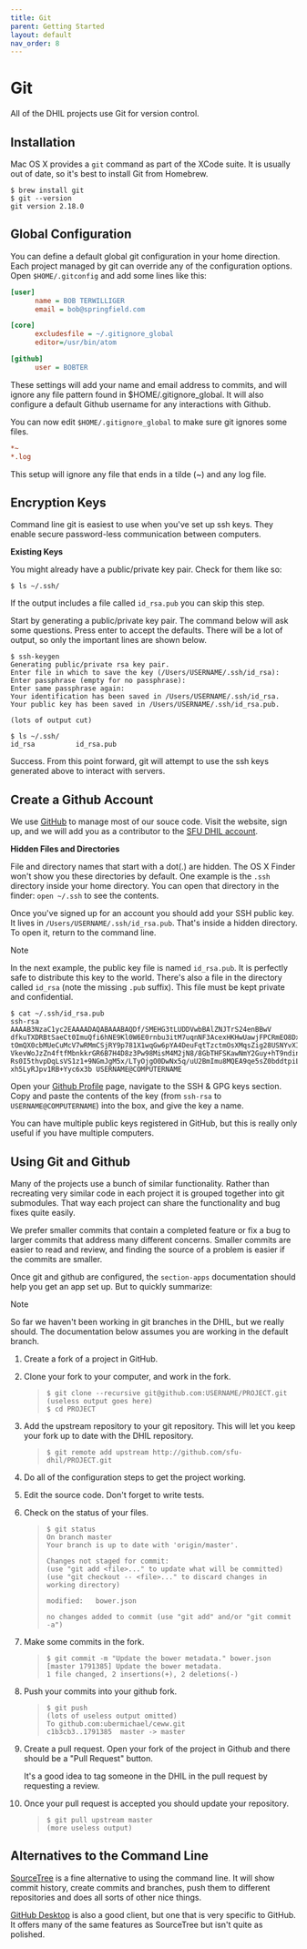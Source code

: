 ```yaml
---
title: Git
parent: Getting Started
layout: default
nav_order: 8
---
```


# Git

All of the DHIL projects use Git for version control.

## Installation

Mac OS X provides a `git` command as part of the XCode suite. It is
usually out of date, so it's best to install Git from Homebrew.

``` console
$ brew install git
$ git --version
git version 2.18.0
```

## Global Configuration

You can define a default global git configuration in your home
direction. Each project managed by git can override any of the
configuration options. Open `$HOME/.gitconfig` and add some lines like
this:

``` ini
[user]
      name = BOB TERWILLIGER
      email = bob@springfield.com

[core]
      excludesfile = ~/.gitignore_global
      editor=/usr/bin/atom

[github]
      user = BOBTER
```

These settings will add your name and email address to commits, and will
ignore any file pattern found in $HOME/.gitignore_global. It will also
configure a default Github username for any interactions with Github.

You can now edit `$HOME/.gitignore_global` to make sure git ignores some
files.

``` ini
*~
*.log
```

This setup will ignore any file that ends in a tilde (\~) and any log
file.

## Encryption Keys

Command line git is easiest to use when you've set up ssh keys. They
enable secure password-less communication between computers.

<div class="sidebar">

**Existing Keys**

You might already have a public/private key pair. Check for them like
so:

    $ ls ~/.ssh/

If the output includes a file called `id_rsa.pub` you can skip this
step.

</div>

Start by generating a public/private key pair. The command below will
ask some questions. Press enter to accept the defaults. There will be a
lot of output, so only the important lines are shown below.

``` console
$ ssh-keygen
Generating public/private rsa key pair.
Enter file in which to save the key (/Users/USERNAME/.ssh/id_rsa):
Enter passphrase (empty for no passphrase):
Enter same passphrase again:
Your identification has been saved in /Users/USERNAME/.ssh/id_rsa.
Your public key has been saved in /Users/USERNAME/.ssh/id_rsa.pub.

(lots of output cut)

$ ls ~/.ssh/
id_rsa          id_rsa.pub
```

Success. From this point forward, git will attempt to use the ssh keys
generated above to interact with servers.

## Create a Github Account

We use [GitHub](https://github.com) to manage most of our souce code.
Visit the website, sign up, and we will add you as a contributor to the
[SFU DHIL account](https://github.com/sfu-dhil).

<div class="sidebar">

**Hidden Files and Directories**

File and directory names that start with a dot(.) are hidden. The OS X
Finder won't show you these directories by default. One example is the
`.ssh` directory inside your home directory. You can open that directory
in the finder: `open ~/.ssh` to see the contents.

</div>

Once you've signed up for an account you should add your SSH public key.
It lives in `/Users/USERNAME/.ssh/id_rsa.pub`. That's inside a hidden
directory. To open it, return to the command line.

<div class="note">

<div class="title">

Note

</div>

In the next example, the public key file is named `id_rsa.pub`. It is
perfectly safe to distribute this key to the world. There's also a file
in the directory called `id_rsa` (note the missing `.pub` suffix). This
file must be kept private and confidential.

</div>

``` console
$ cat ~/.ssh/id_rsa.pub
ssh-rsa AAAAB3NzaC1yc2EAAAADAQABAAABAQDf/SMEHG3tLUDDVwbBAlZNJTrS24enBBwV
dfkuTXDRBtSaeCt0ImuQfi6hNE9Kl0W6E0rnbu3itM7uqnNF3AcexHKHwUawjFPCRmEO8Dx+
tOmQX0cbMUeCuMcV7wRMmCSjRY9p781X1wqGw6pYA4DeuFqtTzctmOsXMqsZig28USNYvXIc
VkevWoJzZn4ftfMbnkkrGR6B7H4D8z3Pw98MisM4M2jN8/8GbTHFSKawNmY2Guy+hT9ndinX
Rs0I5thvpDqLsVS1z1+9NGmJgM5x/LTyOjgO0DwNx5q/uU2BmImu8MQEA9qe5sZ0bddtpiL6
xh5LyRJpv1RB+Yyc6x3b USERNAME@COMPUTERNAME
```

Open your [Github Profile](https://github.com/settings/profile) page,
navigate to the SSH & GPG keys section. Copy and paste the contents of
the key (from `ssh-rsa` to `USERNAME@COMPUTERNAME`) into the box, and
give the key a name.

You can have multiple public keys registered in GitHub, but this is
really only useful if you have multiple computers.

## Using Git and Github

Many of the projects use a bunch of similar functionality. Rather than
recreating very similar code in each project it is grouped together into
git submodules. That way each project can share the functionality and
bug fixes quite easily.

We prefer smaller commits that contain a completed feature or fix a bug
to larger commits that address many different concerns. Smaller commits
are easier to read and review, and finding the source of a problem is
easier if the commits are smaller.

Once git and github are configured, the `section-apps` documentation
should help you get an app set up. But to quickly summarize:

<div class="note">

<div class="title">

Note

</div>

So far we haven't been working in git branches in the DHIL, but we
really should. The documentation below assumes you are working in the
default branch.

</div>

1.  Create a fork of a project in GitHub.

2.  Clone your fork to your computer, and work in the fork.

    > ``` console
    > $ git clone --recursive git@github.com:USERNAME/PROJECT.git
    > (useless output goes here)
    > $ cd PROJECT
    > ```

3.  Add the upstream repository to your git repository. This will let
    you keep your fork up to date with the DHIL repository.

    > ``` console
    > $ git remote add upstream http://github.com/sfu-dhil/PROJECT.git
    > ```

4.  Do all of the configuration steps to get the project working.

5.  Edit the source code. Don't forget to write tests.

6.  Check on the status of your files.

    > ``` console
    > $ git status
    > On branch master
    > Your branch is up to date with 'origin/master'.
    >
    > Changes not staged for commit:
    > (use "git add <file>..." to update what will be committed)
    > (use "git checkout -- <file>..." to discard changes in working directory)
    >
    > modified:   bower.json
    >
    > no changes added to commit (use "git add" and/or "git commit -a")
    > ```

7.  Make some commits in the fork.

    > ``` console
    > $ git commit -m "Update the bower metadata." bower.json
    > [master 1791385] Update the bower metadata.
    > 1 file changed, 2 insertions(+), 2 deletions(-)
    > ```

8.  Push your commits into your github fork.

    > ``` console
    > $ git push
    > (lots of useless output omitted)
    > To github.com:ubermichael/ceww.git
    > c1b3cb3..1791385  master -> master
    > ```

9.  Create a pull request. Open your fork of the project in Github and
    there should be a "Pull Request" button.

    It's a good idea to tag someone in the DHIL in the pull request by
    requesting a review.

10. Once your pull request is accepted you should update your
    repository.

    > ``` console
    > $ git pull upstream master
    > (more useless output)
    > ```

## Alternatives to the Command Line

[SourceTree](https://www.sourcetreeapp.com/) is a fine alternative to
using the command line. It will show commit history, create commits and
branches, push them to different repositories and does all sorts of
other nice things.

[GitHub Desktop](https://desktop.github.com) is also a good client, but
one that is very specific to GitHub. It offers many of the same features
as SourceTree but isn't quite as polished.
